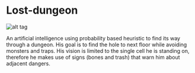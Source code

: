 # Lost-dungeon

![alt tag](https://vgy.me/gGnCX5.gif)

An artificial intelligence using probability based heuristic to find its way through a dungeon.
His goal is to find the hole to next floor while avoiding monsters and traps. His vision is limited to the single cell he is standing on, therefore he makes use of signs (bones and trash) that warn him about adjacent dangers.
